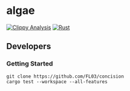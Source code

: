 # algae

[![Clippy Analysis](https://github.com/FL03/concision/actions/workflows/rust-clippy.yml/badge.svg)](https://github.com/FL03/concision/actions/workflows/rust-clippy.yml)
[![Rust](https://github.com/FL03/concision/actions/workflows/rust.yml/badge.svg)](https://github.com/FL03/concision/actions/workflows/rust.yml)

## Developers

### Getting Started
    git clone https://github.com/FL03/concision
    cargo test --workspace --all-features
